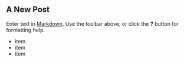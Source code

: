 ## A New Post

Enter text in [Markdown](http://daringfireball.net/projects/markdown/). Use the toolbar above, or click the **?** button for formatting help.

- item
- item
- item

